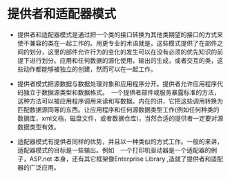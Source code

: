 # 提供者和适配器模式

- 提供者和适配器模式是通过把一个类的接口转换为其他类期望的接口的方式来使不兼容的类在一起工作的。用更专业的术语就是，这些模式提供了在部件之间的划分，这里的部件允许行为的变化的发生可以在没有必须的优先知识的前提下进行划分。应用和任何数据的源化使用，输出的生成，或者交互的类，这些动作都能够被独立的创建，然而可以在一起工作。

- 提供者模式把源数据与数据处理对象和应用程序分开。提供者允许应用程序代码独立于数据源类型和数据格式。　一个提供者部件或服务暴露标准的方法，这种方法可以被应用程序调用来读和写数据。内在的讲，它把这些调用转换为匹配数据源同等的东西。让应用程序和任何源数据类型工作(例如任何种类的数据库，xml文档，磁盘文件，或者数据仓库)，当然合适的提供者一定要对源数据类型有效。

- 适配器模式有提供者同样的优势，并且以一种类似的方式工作。一般的来讲，适配器模式的目标是一些输出。例如　一个打印机驱动器是一个适配器的例子，ASP.net 本身，还有其它框架像Enterprise Library ,造就了提供者和适配器的广泛应用。
